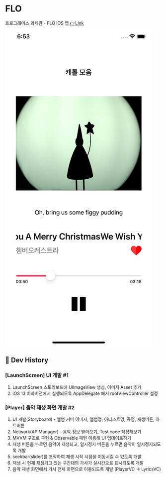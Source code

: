 # FLO
프로그래머스 과제관 - FLO iOS 앱 [👉Link](https://programmers.co.kr/skill_check_assignments/2)
![Uploading Simulator_ScreenShot_iPhone11.png](https://github.com/songda515/FLO/blob/main/Images/Simulator_ScreenShot_iPhone11.png)



## 👣 Dev History
### [LaunchScreen] UI 개발 #1
1. LaunchScreen 스토리보드에 UIImageView 생성, 이미지 Asset 추가
2. iOS 13 이하버전에서 실행되도록 AppDelegate 에서 rootViewController 설정

### [Player] 음악 재생 화면 개발 #2
1. UI 개발(Storyboard) - 앨범 커버 이미지, 앨범명, 아티스트명, 곡명, 재생버튼, 하트버튼
2. Network(APIManager) - 음악 정보 받아오기, Test code 작성해보기
3. MVVM 구조로 구현 & Observable 패턴 이용해 UI 업데이트하기
4. 재생 버튼을 누르면 음악이 재생되고, 일시정지 버튼을 누르면 음악이 일시정지되도록 개발
5. seekbar(slider)를 조작하여 재생 시작 시점을 이동시킬 수 있도록 개발
6. 재생 시 현재 재생되고 있는 구간대의 가사가 실시간으로 표시되도록 개발
7. 음악 재생 화면에서 가사 전체 화면으로 이동되도록 개발 (PlayerVC → LyricsVC)
